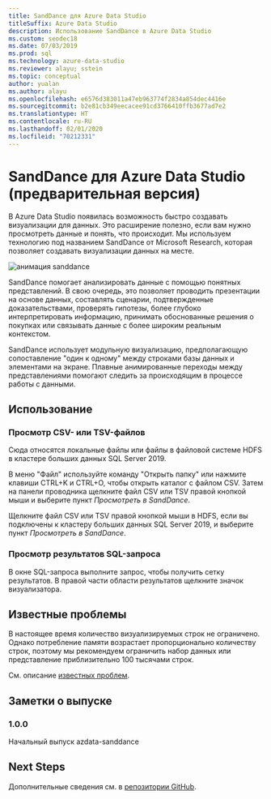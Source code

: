 ```yaml
---
title: SandDance для Azure Data Studio
titleSuffix: Azure Data Studio
description: Использование SandDance в Azure Data Studio
ms.custom: seodec18
ms.date: 07/03/2019
ms.prod: sql
ms.technology: azure-data-studio
ms.reviewer: alayu; sstein
ms.topic: conceptual
author: yualan
ms.author: alayu
ms.openlocfilehash: e6576d383011a47eb963774f2834a854dec4416e
ms.sourcegitcommit: b2e81cb349eecacee91cd3766410ffb3677ad7e2
ms.translationtype: HT
ms.contentlocale: ru-RU
ms.lasthandoff: 02/01/2020
ms.locfileid: "70212331"
---
```

# <a name="sanddance-for-azure-data-studio-preview"></a>SandDance для Azure Data Studio (предварительная версия)
В Azure Data Studio появилась возможность быстро создавать визуализации для данных. Это расширение полезно, если вам нужно просмотреть данные и понять, что происходит. Мы используем технологию под названием SandDance от Microsoft Research, которая позволяет создавать визуализации данных на месте.

![анимация sanddance](https://user-images.githubusercontent.com/11507384/54236654-52d42800-44d1-11e9-859e-6c5d297a46d2.gif)

SandDance помогает анализировать данные с помощью понятных представлений. В свою очередь, это позволяет проводить презентации на основе данных, составлять сценарии, подтвержденные доказательствами, проверять гипотезы, более глубоко интерпретировать информацию, принимать обоснованные решения о покупках или связывать данные с более широким реальным контекстом.

SandDance использует модульную визуализацию, предполагающую сопоставление "один к одному" между строками базы данных и элементами на экране.
Плавные анимированные переходы между представлениями помогают следить за происходящим в процессе работы с данными.

## <a name="usage"></a>Использование

### <a name="view-csv-or-tsv-files"></a>Просмотр CSV- или TSV-файлов
Сюда относятся локальные файлы или файлы в файловой системе HDFS в кластере больших данных SQL Server 2019.
 
В меню "Файл" используйте команду "Открыть папку" или нажмите клавиши CTRL+K и CTRL+O, чтобы открыть каталог с файлом CSV.  Затем на панели проводника щелкните файл CSV или TSV правой кнопкой мыши и выберите пункт *Просмотреть в SandDance*.

Щелкните файл CSV или TSV правой кнопкой мыши в HDFS, если вы подключены к кластеру больших данных SQL Server 2019, и выберите пункт *Просмотреть в SandDance*.

### <a name="view-sql-query-results"></a>Просмотр результатов SQL-запроса

В окне SQL-запроса выполните запрос, чтобы получить сетку результатов. В правой части области результатов щелкните значок визуализатора.

## <a name="known-issues"></a>Известные проблемы

В настоящее время количество визуализируемых строк не ограничено. Однако потребление памяти возрастает пропорционально количеству строк, поэтому мы рекомендуем ограничить набор данных или представление приблизительно 100 тысячами строк.

См. описание [известных проблем](https://microsoft.github.io/SandDance/#known-issues).

## <a name="release-notes"></a>Заметки о выпуске

### <a name="100"></a>1.0.0

Начальный выпуск azdata-sanddance

## <a name="next-steps"></a>Next Steps
Дополнительные сведения см. в [репозитории GitHub](https://github.com/Microsoft/SandDance).
